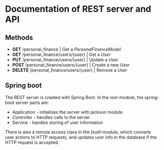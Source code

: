 # Documentation of REST server and API

## Methods
- **GET** /personal_finance | Get a *PersonalFinanceModel*
- **GET** /personal_finance/users/{user} | Get a *User*
- **PUT** /personal_finance/users/{user} | Update a *User*
- **POST** /personal_finance/users/{user} | Create a new *User*
- **DELETE** /personal_finance/users/{user} | Remove a *User*

## Spring boot
The REST server is created with Spring Boot. In the *rest*-module, the spring-boot server parts are:

- Application - initializes the server with jackson module.
- Controller - handles calls to the server
- Service - handles storing of user information

There is also a remote access class in the *fxutil*-module, which converts user actions to HTTP requests, and updates user info in the database if the HTTP request is accepted.
